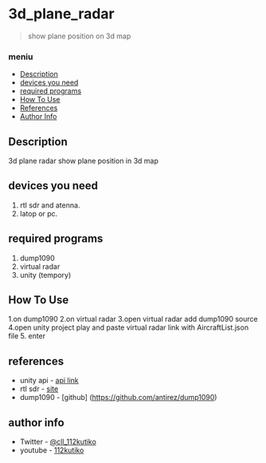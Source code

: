 # 3d_plane_radar

> show plane position on 3d map

### meniu
- [Description](#description)
- [devices you need](#devices-you-need)
- [required programs](#required-programs)
- [How To Use](#how-to-use)
- [References](#references)
- [Author Info](#author-info)

## Description

3d plane radar show plane position in 3d map 

## devices you need

1. rtl sdr and atenna.
2. latop or pc.

## required programs

1. dump1090
2. virtual radar
3. unity (tempory)

## How To Use

1.on dump1090
2.on virtual radar
3.open virtual radar add dump1090 source
4.open unity project play and paste virtual radar link with AircraftList.json file
5. enter

## references

- unity api - [api link](https://docs.unity3d.com/ScriptReference/)
- rtl sdr  - [site](https://www.rtl-sdr.com/)
- dump1090 - [github] (https://github.com/antirez/dump1090)

## author info

- Twitter - [@cll_112kutiko](https://twitter.com/cll_112kutiko)
- youtube - [112kutiko](https://www.youtube.com/channel/UCmU-gov-jZi2XkXw1qMko7g)
